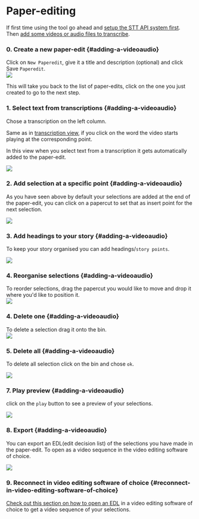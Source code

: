 # Paper-editing

If first time using the tool go ahead and [setup the STT API system first](/setup-stt-apis.md). Then [add some videos or audio files to transcribe](/transcribing.md).

### 0. Create a new paper-edit {#adding-a-videoaudio}

Click on `New Paperedit`, give it  a title and description \(optional\) and click Save `Paperedit`.  
![](/assets/0_paperedit.gif)

This will take you back to the list of paper-edits, click on the one you just created to go to the next step.

### 1. Select text from transcriptions {#adding-a-videoaudio}

Chose a transcription on the left column.

Same as in [transcription view](/transcribing.md), if you click on the word the video starts playing at the corresponding point.

In this view when you select text from a transcription it gets automatically added to the paper-edit.

![](/assets/1_paperedit.gif)

### 2. Add selection at a specific point {#adding-a-videoaudio}

As you have seen above by default your selections are added at the end of the paper-edit,  you can click on a papercut to set that as insert point for the next selection.

![](/assets/3_paperedit.gif)

### 3. Add headings to your story  {#adding-a-videoaudio}

To keep your story organised you can add headings/`story points`.

![](/assets/4_paperedit.gif)

### 4. Reorganise selections {#adding-a-videoaudio}

To reorder selections, drag the papercut you would like to move and drop it where you'd like to position it.  
![](/assets/5_paperedit.gif)

### 4. Delete one {#adding-a-videoaudio}

To delete a selection drag it onto the bin.  
![](/assets/6_paperedit.gif)

### 5. Delete all {#adding-a-videoaudio}

To delete all selection click on the bin and chose `ok`. 

![](/assets/11_paperedit.gif)

### 7. Play preview {#adding-a-videoaudio}

click on the `play` button to see a preview of your selections.

![](/assets/12_paperedit.gif)

### 8. Export {#adding-a-videoaudio}

You can export an EDL\(edit decision list\) of the selections you have made in the paper-edit. To open as a video sequence in the video editing software of choice.

![](/assets/9_paperedit.gif)

### 9. Reconnect in video editing software of choice {#reconnect-in-video-editing-software-of-choice}

[Check out this section on how to open an EDL](https://www.gitbook.com/book/pietropassarelli/autoedit2-user-manual/edit#) in a video editing software of choice to get a video sequence of your selections.

